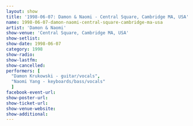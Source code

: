 ```yaml
---
layout: show
title: '1998-06-07: Damon & Naomi - Central Square, Cambridge MA, USA'
name: 1998-06-07-damon-naomi-central-square-cambridge-ma-usa
artist: 'Damon & Naomi'
show-venue: 'Central Square, Cambridge MA, USA'
show-setlist: 
show-date: 1998-06-07
category: 1998
show-radio: 
show-lastfm: 
show-cancelled: 
performers: [
  "Damon Krukowski - guitar/vocals",
  "Naomi Yang - keyboards/bass/vocals"
  ]
facebook-event-url: 
show-poster-url: 
show-ticket-url: 
show-venue-website: 
show-additional: 
---
```


